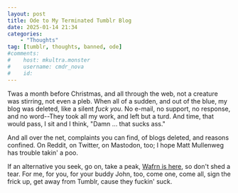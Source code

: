```yaml
---
layout: post
title: Ode to My Terminated Tumblr Blog
date: 2025-01-14 21:34
categories:
    - "Thoughts"
tag: [tumblr, thoughts, banned, ode]
#comments:
#    host: mkultra.monster
#    username: cmdr_nova
#    id: 
---
```

Twas a month before Christmas, and all through the web, not a creature was stirring, not even a pleb. When all of a sudden, and out of the blue, my blog was deleted, like a silent *fuck you*. No e-mail, no support, no response, and no word--They took all my work, and left but a turd. And time, that would pass, I sit and I think, "Damn ... that sucks ass." 

And all over the net, complaints you can find, of blogs deleted, and reasons confined. On Reddit, on Twitter, on Mastodon, too; I hope Matt Mullenweg has trouble takin' a poo.

If an alternative you seek, go on, take a peak, <a href="https://app.wafrn.net" target="_blank">Wafrn is here</a>, so don't shed a tear. For me, for you, for your buddy John, too, come one, come all, sign the frick up, get away from Tumblr, cause they fuckin' suck.